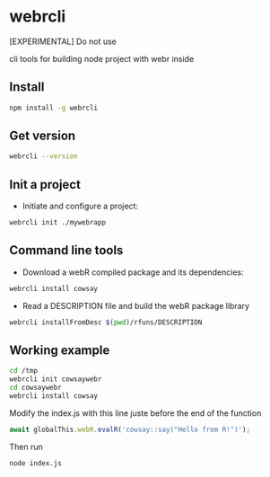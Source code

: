 # webrcli

[EXPERIMENTAL] Do not use

cli tools for building node project with webr inside

## Install

```bash
npm install -g webrcli
```

## Get version

```bash
webrcli --version
```

## Init a project

- Initiate and configure a project:

```bash
webrcli init ./mywebrapp
```

## Command line tools

- Download a webR compiled package and its dependencies:

```bash
webrcli install cowsay
```

- Read a DESCRIPTION file and build the webR package library

```bash
webrcli installFromDesc $(pwd)/rfuns/DESCRIPTION
```

## Working example

```bash
cd /tmp
webrcli init cowsaywebr
cd cowsaywebr
webrcli install cowsay
```

Modify the index.js with this line juste before the end of the function

```javascript
await globalThis.webR.evalR('cowsay::say("Hello from R!")');
```

Then run

```bash
node index.js
```


